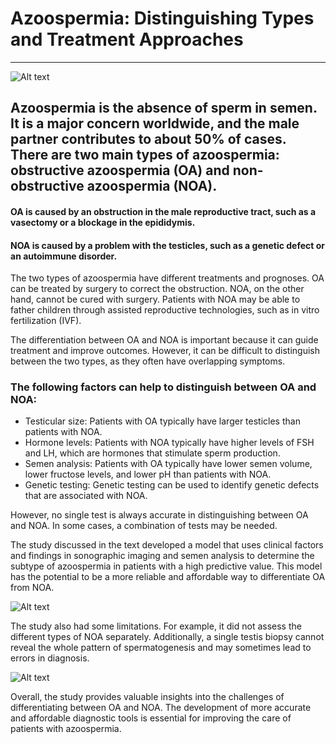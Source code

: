 # Azoospermia: Distinguishing Types and Treatment Approaches

________________________________________________________________________________________



![Alt text]([https://raw.githubusercontent.com/FaridMoghadam/Tehran-Air-Pollution-map-/main/Tehran%20Air%20Pollution.jpg](https://github.com/FaridMoghadam/Predicting-Azoospermia-in-Male/blob/main/images/WebPage.png?raw=true) "Optional title")



## Azoospermia is the absence of sperm in semen. It is a major concern worldwide, and the male partner contributes to about 50% of cases. There are two main types of azoospermia: obstructive azoospermia (OA) and non-obstructive azoospermia (NOA).


#### OA is caused by an obstruction in the male reproductive tract, such as a vasectomy or a blockage in the epididymis.
#### NOA is caused by a problem with the testicles, such as a genetic defect or an autoimmune disorder.

The two types of azoospermia have different treatments and prognoses. OA can be treated by surgery to correct the obstruction. NOA, on the other hand, cannot be cured with surgery. Patients with NOA may be able to father children through assisted reproductive technologies, such as in vitro fertilization (IVF).

The differentiation between OA and NOA is important because it can guide treatment and improve outcomes. However, it can be difficult to distinguish between the two types, as they often have overlapping symptoms.




### The following factors can help to distinguish between OA and NOA:

  - Testicular size: Patients with OA typically have larger testicles than patients with NOA.
  - Hormone levels: Patients with NOA typically have higher levels of FSH and LH, which are hormones that stimulate sperm production.
  - Semen analysis: Patients with OA typically have lower semen volume, lower fructose levels, and lower pH than patients with NOA.
  - Genetic testing: Genetic testing can be used to identify genetic defects that are associated with NOA.


However, no single test is always accurate in distinguishing between OA and NOA. In some cases, a combination of tests may be needed.

The study discussed in the text developed a model that uses clinical factors and findings in sonographic imaging and semen analysis to determine the subtype of azoospermia in patients with a high predictive value. This model has the potential to be a more reliable and affordable way to differentiate OA from NOA.


![Alt text]([https://raw.githubusercontent.com/FaridMoghadam/Tehran-Air-Pollution-map-/main/Tehran%20Air%20Pollution.jpg](https://github.com/FaridMoghadam/Predicting-Azoospermia-in-Male/blob/main/images/Correlation_Heatmap.png?raw=true) "Optional title")



The study also had some limitations. For example, it did not assess the different types of NOA separately. Additionally, a single testis biopsy cannot reveal the whole pattern of spermatogenesis and may sometimes lead to errors in diagnosis.


![Alt text]([https://raw.githubusercontent.com/FaridMoghadam/Tehran-Air-Pollution-map-/main/Tehran%20Air%20Pollution.jpg](https://github.com/FaridMoghadam/Predicting-Azoospermia-in-Male/blob/main/images/DistributionofSomeFeatureRanges.png?raw=true) "Optional title")



Overall, the study provides valuable insights into the challenges of differentiating between OA and NOA. The development of more accurate and affordable diagnostic tools is essential for improving the care of patients with azoospermia.












